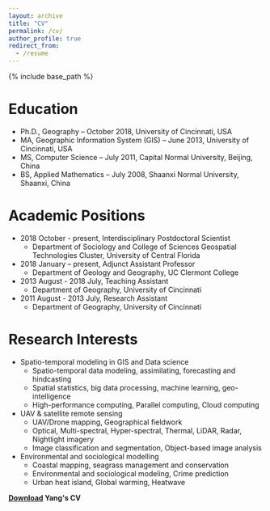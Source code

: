 ```yaml
---
layout: archive
title: "CV"
permalink: /cv/
author_profile: true
redirect_from:
  - /resume
---
```


{% include base_path %}

Education
======
* Ph.D., Geography – October 2018, University of Cincinnati, USA
* MA, Geographic Information System (GIS) – June 2013, University of Cincinnati, USA
* MS, Computer Science – July 2011, Capital Normal University, Beijing, China
* BS, Applied Mathematics – July 2008, Shaanxi Normal University, Shaanxi, China


Academic Positions
======
* 2018 October - present, Interdisciplinary Postdoctoral Scientist 
	* Department of Sociology and College of Sciences Geospatial Technologies Cluster, University of Central Florida
* 2018 January – present, Adjunct Assistant Professor 
	* Department of Geology and Geography, UC Clermont College
* 2013 August - 2018 July, Teaching Assistant
	* Department of Geography, University of Cincinnati
* 2011 August - 2013 July, Research Assistant
	* Department of Geography, University of Cincinnati

Research Interests
======
* Spatio-temporal modeling in GIS and Data science
	* Spatio-temporal data modeling, assimilating, forecasting and hindcasting
	* Spatial statistics, big data processing, machine learning, geo-intelligence
	* High-performance computing, Parallel computing, Cloud computing
* UAV & satellite remote sensing
	* UAV/Drone mapping, Geographical fieldwork
	* Optical, Multi-spectral, Hyper-spectral, Thermal, LiDAR, Radar, Nightlight imagery
	* Image classification and segmentation, Object-based image analysis
* Environmental and sociological modelling
	* Coastal mapping, seagrass management and conservation
	* Environmental and sociological modeling, Crime prediction
	* Urban heat island, Global warming, Heatwave


**[Download](https://www.dropbox.com/s/d3lp3ay5v0sqees/CV_BoYang_2020.pdf?dl=0) Yang's CV**
